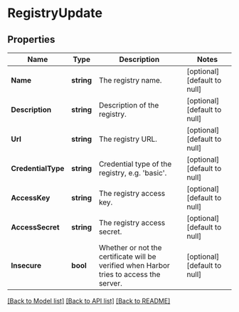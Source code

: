 # RegistryUpdate

## Properties
Name | Type | Description | Notes
------------ | ------------- | ------------- | -------------
**Name** | **string** | The registry name. | [optional] [default to null]
**Description** | **string** | Description of the registry. | [optional] [default to null]
**Url** | **string** | The registry URL. | [optional] [default to null]
**CredentialType** | **string** | Credential type of the registry, e.g. &#39;basic&#39;. | [optional] [default to null]
**AccessKey** | **string** | The registry access key. | [optional] [default to null]
**AccessSecret** | **string** | The registry access secret. | [optional] [default to null]
**Insecure** | **bool** | Whether or not the certificate will be verified when Harbor tries to access the server. | [optional] [default to null]

[[Back to Model list]](../README.md#documentation-for-models) [[Back to API list]](../README.md#documentation-for-api-endpoints) [[Back to README]](../README.md)


